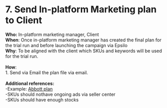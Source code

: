 # 7. Send In-platform Marketing plan to Client

**Who:** In-platform marketing manager, Client\
**When**: Once in-platform marketing manager has created the final plan for the trial run and before launching the campaign via Epsilo\
**Why**: To be aligned with the client which SKUs and keywords will be used for the trial run.\
\
**How**: \
1\. Send via Email the plan file via email.\
\
**Additional references:** \
\-Example: [Abbott plan](https://traffixph.sharepoint.com/:x:/r/sites/TraffixManagement/\_layouts/15/guestaccess.aspx?guestaccesstoken=qkQiagXRKtFSbh1hggKXp8ppyoS1OcWCXaqtSD7dYPI%3D\&docid=2\_1cf9ceeb9e518495284d0f1ffd0ec75bf\&rev=1\&e=aa1xh9)\
\-SKUs should nothave ongoing ads via seller center\
\-SKUs should have enough stocks
